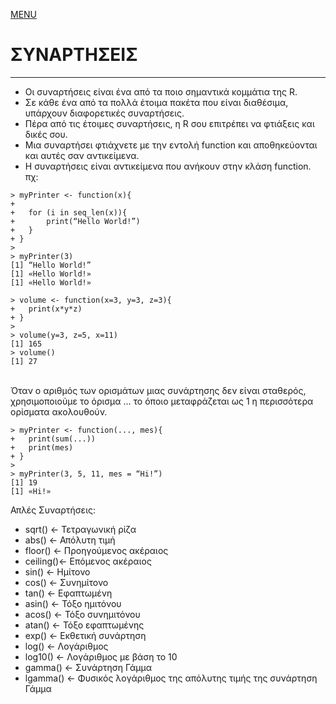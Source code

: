 [MENU](README.md)

# ΣΥΝΑΡΤΗΣΕΙΣ

---

- Οι συναρτήσεις είναι ένα από τα ποιο σημαντικά κομμάτια της R.
- Σε κάθε ένα από τα πολλά έτοιμα πακέτα που είναι διαθέσιμα, υπάρχουν διαφορετικές συναρτήσεις.
- Πέρα από τις έτοιμες συναρτήσεις, η R σου επιτρέπει να φτιάξεις και δικές σου.
- Μια συναρτήσει φτιάχνετε με την εντολή function και αποθηκεύονται και αυτές σαν αντικείμενα.
- Η συναρτήσεις είναι αντικείμενα που ανήκουν στην κλάση function. <br>
πχ:
~~~~
> myPrinter <- function(x){
+
+ 	for (i in seq_len(x)){
+ 		print(“Hello World!”)
+ 	}
+ }
>
> myPrinter(3)
[1] “Hello World!”
[1] «Hello World!»
[1] «Hello World!»
~~~~

~~~~
> volume <- function(x=3, y=3, z=3){
+ 	print(x*y*z)
+ }
>
> volume(y=3, z=5, x=11)
[1] 165
> volume()
[1] 27
~~~~
<br>
Όταν ο αριθμός των ορισμάτων μιας συνάρτησης δεν είναι σταθερός,
χρησιμοποιούμε το όρισμα ... το όποιο μεταφράζεται ως 1 η περισσότερα ορίσματα ακολουθούν. 

~~~~
> myPrinter <- function(..., mes){
+ 	print(sum(...))
+ 	print(mes)
+ }
>
> myPrinter(3, 5, 11, mes = “Hi!”)
[1] 19
[1] «Hi!»
~~~~

Απλές Συναρτήσεις:
- sqrt()   <- Τετραγωνική ρίζα
- abs()    <- Απόλυτη τιμή
- floor()  <- Προηγούμενος ακέραιος
- ceiling()<- Επόμενος ακέραιος
- sin()    <- Ημίτονο
- cos()    <- Συνημίτονο
- tan()    <- Εφαπτωμένη
- asin()   <- Τόξο ημιτόνου
- acos()   <- Τόξο συνημιτόνου
- atan()   <- Τόξο εφαπτωμένης
- exp()    <- Εκθετική συνάρτηση
- log()    <- Λογάριθμος
- log10()  <- Λογάριθμος με βάση το 10
- gamma()  <- Συνάρτηση Γάμμα
- lgamma() <- Φυσικός λογάριθμος της απόλυτης τιμής της συνάρτηση Γάμμα